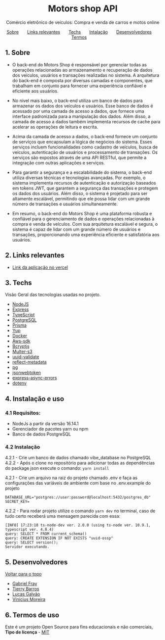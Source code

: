
<a name="tabela-de-conteúdos"></a>

<h1 align="center">
  Motors shop API
</h1>

<p align = "center">
Comércio eletrônico de veículos: Compra e venda de carros e motos online
</p>

<p align="center">
  <a href="#sobre">Sobre</a>&nbsp;&nbsp;&nbsp;&nbsp;&nbsp;&nbsp;
  <a href="#links">Links relevantes</a>&nbsp;&nbsp;&nbsp;&nbsp;&nbsp;&nbsp;
  <a href="#techs">Techs</a>&nbsp;&nbsp;&nbsp;&nbsp;&nbsp;&nbsp;
  <a href="#install">Intalação</a>&nbsp;&nbsp;&nbsp;&nbsp;&nbsp;&nbsp;
  <a href="#devs">Desenvolvedores</a>&nbsp;&nbsp;&nbsp;&nbsp;&nbsp;&nbsp;
  <a href="#terms">Termos</a>&nbsp;&nbsp;&nbsp;&nbsp;&nbsp;&nbsp;
</p>


<a name="sobre"></a>

## 1. Sobre

- O back-end do Motors Shop é responsável por gerenciar todas as operações relacionadas ao armazenamento e recuperação de dados dos veículos, usuários e transações realizadas no sistema. A arquitetura do back-end é composta por diversas camadas e componentes, que trabalham em conjunto para fornecer uma experiência confiável e eficiente aos usuários.

- No nível mais baixo, o back-end utiliza um banco de dados para armazenar os dados dos veículos e usuários. Esse banco de dados é acessado por uma camada de acesso a dados, que fornece uma interface padronizada para a manipulação dos dados. Além disso, a camada de acesso a dados também implementa recursos de cache para acelerar as operações de leitura e escrita.

- Acima da camada de acesso a dados, o back-end fornece um conjunto de serviços que encapsulam a lógica de negócios do sistema. Esses serviços incluem funcionalidades como cadastro de veículos, busca de veículos, autenticação de usuários e processamento de transações. Os serviços são expostos através de uma API RESTful, que permite a integração com outras aplicações e serviços.

- Para garantir a segurança e a escalabilidade do sistema, o back-end utiliza diversas técnicas e tecnologias avançadas. Por exemplo, o sistema implementa recursos de autenticação e autorização baseados em tokens JWT, que garantem a segurança das transações e protegem os dados dos usuários. Além disso, o sistema é projetado para ser altamente escalável, permitindo que ele possa lidar com um grande número de transações e usuários simultaneamente.

- Em resumo, o back-end do Motors Shop é uma plataforma robusta e confiável para o gerenciamento de dados e operações relacionadas à compra e venda de veículos. Com sua arquitetura escalável e segura, o sistema é capaz de lidar com um grande número de usuários e transações, proporcionando uma experiência eficiente e satisfatória aos usuários.

<a name="links"></a>

## 2. Links relevantes

- <a name="deploy-da-aplicação" href ="" target="_blank">Link da aplicação no vercel</a>

<a align="left" name="techs"></a>

## 3. Techs

Visão Geral das tecnologias usadas no projeto.

- [NodeJS](https://nodejs.org/en/)
- [Express](https://expressjs.com/pt-br/)
- [TypeScript](https://www.typescriptlang.org/)
- [PostgreSQL](https://www.postgresql.org/)
- [Prisma](https://www.prisma.io)
- [Yup](https://www.npmjs.com/package/yup)
- [Docker](https://docs.docker.com)
- [Aws-sdk](https://docs.aws.amazon.com/AWSJavaScriptSDK/latest/AWS/S3.html)
- [Bcryptjs](https://www.npmjs.com/package/bcryptjs)
- [Multer-s3](https://www.npmjs.com/package/multer-s3)
- [uuid-validate](https://www.npmjs.com/package/uuid-validate)
- [reflect-metadata](https://github.com/rbuckton/reflect-metadata)
- [pg](https://www.postgresql.org/docs/)
- [jsonwebtoken](https://www.npmjs.com/package/jsonwebtoken)
- [express-async-errors](https://expressjs.com/pt-br/)
- [dotenv](https://www.npmjs.com/package/dotenv)

<a name="install"></a>

## 4. Instalação e uso

### 4.1 Requisitos:
- NodeJs a partir da versão 16.14.1
- Gerenciador de pacotes yarn ou npm
- Banco de dados PostgreSQL

### 4.2 Instalação
4.2.1 - Crie um banco de dados chamado vibe_database no PostgreSQL
4.2.2 - Após o clone no repositório para adicionar todas as dependências do package json execute o comando: 
`yarn install` 

4.2.1 - Crie um arquivo na raiz do projeto chamado .env e faça as configurações das variáveis de ambiente com base no .env.example do projeto
```
DATABASE_URL="postgres://user:password@localhost:5432/postgres_db"  
SECRET_KEY=
```
4.2.2 - Para rodar projeto utilize o comando `yarn dev` no terminal, caso de tudo certo receberá uma mensagem parecida com essa:

```
[INFO] 17:23:18 ts-node-dev ver. 2.0.0 (using ts-node ver. 10.9.1, typescript ver. 4.8.4)
query: SELECT * FROM current_schema()
query: CREATE EXTENSION IF NOT EXISTS "uuid-ossp"
query: SELECT version();
Servidor executando.
```

<a name="devs"></a>

## 5. Desenvolvedores

[ Voltar para o topo ](#tabela-de-conteúdos)

- <a name="Gabriel-Fray" href="https://www.linkedin.com/in/gabrielfray/" target="_blank">Gabriel Fray</a>
- <a name="Tierry-Barros" href="https://www.linkedin.com/in/tierrybarros/" target="_blank">Tierry Barros</a>
- <a name="Lucas-Galvão" href="https://www.linkedin.com/in/galvs135/" target="_blank">Lucas Galvão</a>
- <a name="Vinícius-Moreira" href="https://www.linkedin.com/in/vinicius-moreira-henrique/" target="_blank">Vinícius Moreira</a>

<a name="terms"></a>

## 6. Termos de uso

Este é um projeto Open Source para fins educacionais e não comerciais, **Tipo de licença** - <a name="mit" href="https://opensource.org/licenses/MIT" target="_blank">MIT</a>
